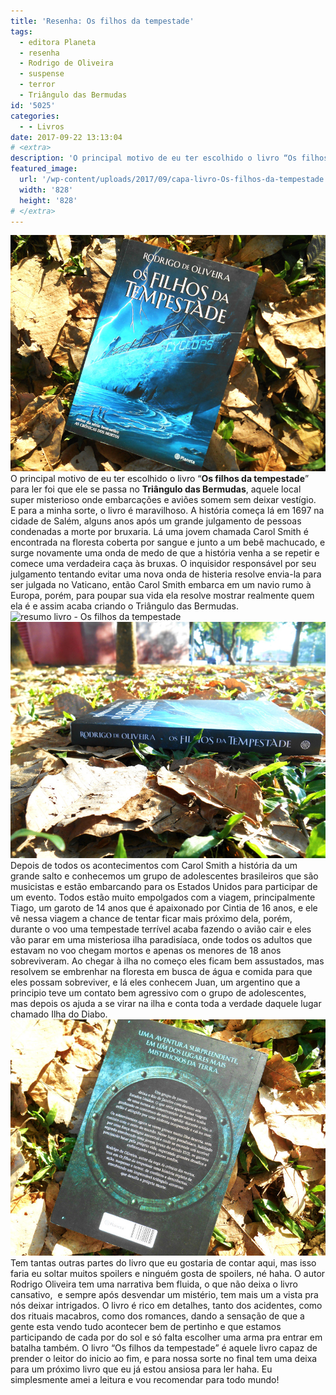 ```yaml
---
title: 'Resenha: Os filhos da tempestade'
tags:
  - editora Planeta
  - resenha
  - Rodrigo de Oliveira
  - suspense
  - terror
  - Triângulo das Bermudas
id: '5025'
categories:
  - - Livros
date: 2017-09-22 13:13:04
# <extra>
description: 'O principal motivo de eu ter escolhido o livro “Os filhos da tempestade” para ler foi que ele se passa no Triângulo das Bermudas, aquele local super misterioso onde embarcações e aviões somem sem deixar vestígio.  E para a minha sorte, o livro é maravilhoso. A história começa lá em 1697 na cidade de Salém, alguns anos após um grande julgamento de pessoas condenadas a morte por bruxaria. Lá uma jovem chamada Carol Smith é encontrada na floresta coberta por sangue e junto a um bebê machucado, e surge novamente uma onda de medo de que a história venha a se repetir e comece uma verdadeira caça às bruxas. O inquisidor responsável por seu julgamento tentando evitar uma nova onda de histeria resolve envia-la para ser julgada no Vaticano, então Carol Smith embarca em um navio rumo à Europa, porém, &hellip;'
featured_image: 
  url: '/wp-content/uploads/2017/09/capa-livro-Os-filhos-da-tempestade.jpg'
  width: '828'
  height: '828'
# </extra>
---
```


![resenha livro os filhos da tempestade](/wp-content/uploads/2017/09/capa-livro-Os-filhos-da-tempestade.jpg) O principal motivo de eu ter escolhido o livro “**Os filhos da tempestade**” para ler foi que ele se passa no **Triângulo das Bermudas**, aquele local super misterioso onde embarcações e aviões somem sem deixar vestígio.  E para a minha sorte, o livro é maravilhoso. A história começa lá em 1697 na cidade de Salém, alguns anos após um grande julgamento de pessoas condenadas a morte por bruxaria. Lá uma jovem chamada Carol Smith é encontrada na floresta coberta por sangue e junto a um bebê machucado, e surge novamente uma onda de medo de que a história venha a se repetir e comece uma verdadeira caça às bruxas. O inquisidor responsável por seu julgamento tentando evitar uma nova onda de histeria resolve envia-la para ser julgada no Vaticano, então Carol Smith embarca em um navio rumo à Europa, porém, para poupar sua vida ela resolve mostrar realmente quem ela é e assim acaba criando o Triângulo das Bermudas. ![resumo livro - Os filhos da tempestade](/wp-content/uploads/2017/09/páginas-livro-Os-filhos-da-tempestade.jpg) ![resumo livro - os filhos da tempestade](/wp-content/uploads/2017/09/lombada-livro-os-filhos-da-tempestade.jpg) Depois de todos os acontecimentos com Carol Smith a história da um grande salto e conhecemos um grupo de adolescentes brasileiros que são musicistas e estão embarcando para os Estados Unidos para participar de um evento. Todos estão muito empolgados com a viagem, principalmente Tiago, um garoto de 14 anos que é apaixonado por Cintia de 16 anos, e ele vê nessa viagem a chance de tentar ficar mais próximo dela, porém, durante o voo uma tempestade terrível acaba fazendo o avião cair e eles vão parar em uma misteriosa ilha paradisíaca, onde todos os adultos que estavam no voo chegam mortos e apenas os menores de 18 anos sobreviveram. Ao chegar à ilha no começo eles ficam bem assustados, mas resolvem se embrenhar na floresta em busca de água e comida para que eles possam sobreviver, e lá eles conhecem Juan, um argentino que a principio teve um contato bem agressivo com o grupo de adolescentes, mas depois os ajuda a se virar na ilha e conta toda a verdade daquele lugar chamado Ilha do Diabo. ![resenha livro - os filhos da tempestade](/wp-content/uploads/2017/09/contra-capa-os-filhos-da-tempestade-rodrigo-de-oliveira.jpg) Tem tantas outras partes do livro que eu gostaria de contar aqui, mas isso faria eu soltar muitos spoilers e ninguém gosta de spoilers, né haha. O autor Rodrigo Oliveira tem uma narrativa bem fluida, o que não deixa o livro cansativo,  e sempre após desvendar um mistério, tem mais um a vista pra nós deixar intrigados. O livro é rico em detalhes, tanto dos acidentes, como dos rituais macabros, como dos romances, dando a sensação de que a gente esta vendo tudo acontecer bem de pertinho e que estamos participando de cada por do sol e só falta escolher uma arma pra entrar em batalha também. O livro “Os filhos da tempestade” é aquele livro capaz de prender o leitor do inicio ao fim, e para nossa sorte no final tem uma deixa para um próximo livro que eu já estou ansiosa para ler haha. Eu simplesmente amei a leitura e vou recomendar para todo mundo!
